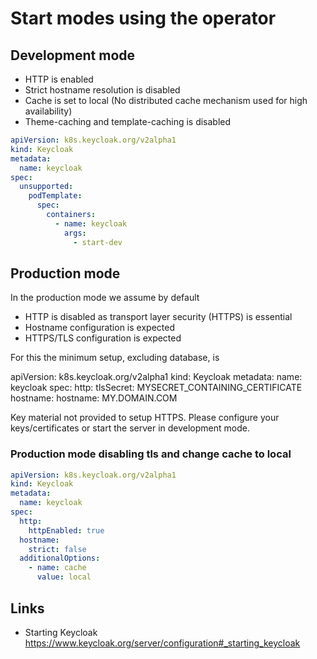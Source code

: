 # Start modes using the operator

## Development mode

- HTTP is enabled
- Strict hostname resolution is disabled
- Cache is set to local (No distributed cache mechanism used for high availability)
- Theme-caching and template-caching is disabled

```yaml
apiVersion: k8s.keycloak.org/v2alpha1
kind: Keycloak
metadata:
  name: keycloak
spec:
  unsupported:
    podTemplate:
      spec:
        containers:
          - name: keycloak
            args:
              - start-dev
```

## Production mode

In the production mode we assume by default

- HTTP is disabled as transport layer security (HTTPS) is essential
- Hostname configuration is expected
- HTTPS/TLS configuration is expected

For this the minimum setup, excluding database, is

apiVersion: k8s.keycloak.org/v2alpha1
kind: Keycloak
metadata:
  name: keycloak
spec:
  http:
    tlsSecret: MYSECRET_CONTAINING_CERTIFICATE
  hostname:
    hostname: MY.DOMAIN.COM

Key material not provided to setup HTTPS. Please configure your keys/certificates or start the server in development mode.

### Production mode disabling tls and change cache to local

```yaml
apiVersion: k8s.keycloak.org/v2alpha1
kind: Keycloak
metadata:
  name: keycloak
spec:
  http:
    httpEnabled: true
  hostname:
    strict: false
  additionalOptions:
    - name: cache
      value: local
```

## Links

- Starting Keycloak  
<https://www.keycloak.org/server/configuration#_starting_keycloak>

